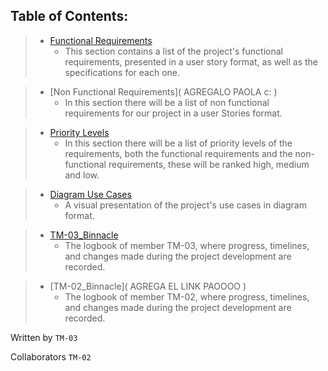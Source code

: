 ## Table of Contents:

>- [Functional Requirements]([https://github.com/Ozia112/Team-2-FSE-repo/blob/FIS-Project-Stage-1/C_task/Functional%20Requirements.md](https://github.com/Ozia112/Team-2-FSE-repo/blob/TM-03-Branch/(C)Requirements/FunctionalRequirements.md))
>    - This section contains a list of the project's functional requirements, presented in a user story format, as well as the specifications for each one.

>- [Non Functional Requirements]( AGREGALO PAOLA c: )
>    - In this section there will be a list of non functional requirements for our project in a user Stories format.

>- [Priority Levels](https://github.com/Ozia112/Team-2-FSE-repo/blob/TM-03-Branch/(C)Requirements/PriorityLevels.md)
>   - In this section there will be a list of priority levels of the requirements, both the functional requirements and the non-functional requirements, these will be ranked high, medium and low.

>- [Diagram Use Cases](https://github.com/Ozia112/Team-2-FSE-repo/blob/TM-03-Branch/(C)Requirements/DiagramUseCases.md)
>    - A visual presentation of the project's use cases in diagram format.

>- [TM-03_Binnacle](https://github.com/Ozia112/Team-2-FSE-repo/blob/TM-03-Branch/(C)Requirements/TM-03_Binnacle.md)
>    - The logbook of member TM-03, where progress, timelines, and changes made during the project development are recorded.

>- [TM-02_Binnacle]( AGREGA EL LINK PAOOOO )
>    - The logbook of member TM-02, where progress, timelines, and changes made during the project development are recorded.

Written by `TM-03`

Collaborators `TM-02`
